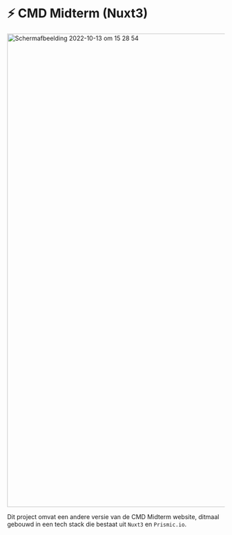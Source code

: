 # ⚡ CMD Midterm (Nuxt3)

<img width="1093" alt="Schermafbeelding 2022-10-13 om 15 28 54" src="https://user-images.githubusercontent.com/45170095/195609979-986ff6be-0528-40b8-8b9a-5d288918c1be.png">

Dit project omvat een andere versie van de CMD Midterm website, ditmaal gebouwd in een tech stack die bestaat uit `Nuxt3` en `Prismic.io`.
